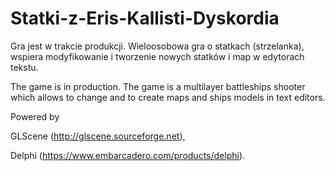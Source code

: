 # Statki-z-Eris-Kallisti-Dyskordia

Gra jest w trakcie produkcji. Wieloosobowa gra o statkach (strzelanka), wspiera modyfikowanie i tworzenie nowych statków i map w edytorach tekstu.



The game is in production. The game is a multilayer battleships shooter which allows to change and to create maps and ships models in text editors.



Powered by

GLScene (http://glscene.sourceforge.net),

Delphi (https://www.embarcadero.com/products/delphi).
